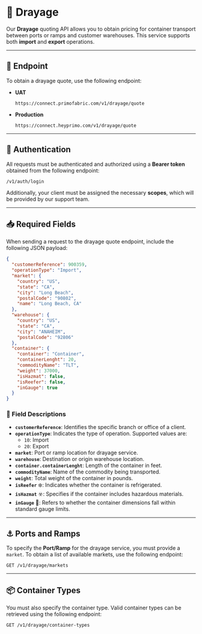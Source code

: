 # 🚛 Drayage

Our **Drayage** quoting API allows you to obtain pricing for container transport between ports or ramps and customer warehouses. This service supports both **import** and **export** operations.

---

## 🔗 Endpoint

To obtain a drayage quote, use the following endpoint:

- **UAT**  
  ```
  https://connect.primofabric.com/v1/drayage/quote
  ```

- **Production**  
  ```
  https://connect.heyprimo.com/v1/drayage/quote
  ```

---

## 🔐 Authentication

All requests must be authenticated and authorized using a **Bearer token** obtained from the following endpoint:

```
/v1/auth/login
```

Additionally, your client must be assigned the necessary **scopes**, which will be provided by our support team.

---

## 📥 Required Fields

When sending a request to the drayage quote endpoint, include the following JSON payload:

```json
{
  "customerReference": 900359,
  "operationType": "Import",
  "market": {
    "country": "US",
    "state": "CA",
    "city": "Long Beach",
    "postalCode": "90802",
    "name": "Long Beach, CA"
  },
  "warehouse": {
    "country": "US",
    "state": "CA",
    "city": "ANAHEIM",
    "postalCode": "92806"
  },
  "container": {
    "container": "Container",
    "containerLenght": 20,
    "commodityName": "TLT",
    "weight": 37000,
    "isHazmat": false,
    "isReefer": false,
    "inGauge": true
  }
}
```

### 📌 Field Descriptions

- **`customerReference`**: Identifies the specific branch or office of a client.
- **`operationType`**: Indicates the type of operation. Supported values are:
  - `10`: Import
  - `20`: Export
- **`market`**: Port or ramp location for drayage service.
- **`warehouse`**: Destination or origin warehouse location.
- **`container.containerLenght`**: Length of the container in feet.
- **`commodityName`**: Name of the commodity being transported.
- **`weight`**: Total weight of the container in pounds.
- **`isReefer`** ❄️: Indicates whether the container is refrigerated.
- **`isHazmat`** ☣️: Specifies if the container includes hazardous materials.
- **`inGauge`** 📏: Refers to whether the container dimensions fall within standard gauge limits.

---

## ⚓ Ports and Ramps

To specify the **Port/Ramp** for the drayage service, you must provide a `market`. To obtain a list of available markets, use the following endpoint:

```
GET /v1/drayage/markets
```

---

## 📦 Container Types

You must also specify the container type. Valid container types can be retrieved using the following endpoint:

```
GET /v1/drayage/container-types
```
